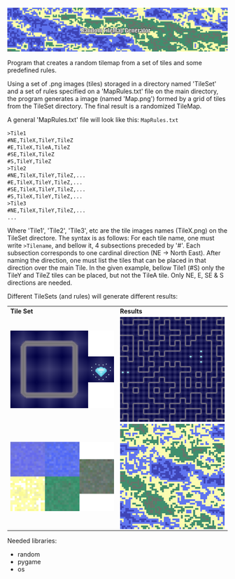 <p align="center">
  <img src="Banner.gif" />
</p>

Program that creates a random tilemap from a set of tiles and some predefined rules.

Using a set of .png images (tiles) storaged in a directory named 'TileSet' and a set of rules specified on a 'MapRules.txt' file on the main directory, the program generates a image (named 'Map.png') formed by a grid of tiles from the TileSet directory. The final result is a randomized TileMap.

A general 'MapRules.txt' file will look like this:
`MapRules.txt`
```
>Tile1
#NE,TileX,TileY,TileZ
#E,TileX,TileA,TileZ
#SE,TileX,TileZ
#S,TileY,TileZ
>Tile2
#NE,TileX,TileY,TileZ,...
#E,TileX,TileY,TileZ,...
#SE,TileX,TileY,TileZ,...
#S,TileX,TileY,TileZ,...
>Tile3
#NE,TileX,TileY,TileZ,...
...
```
Where 'Tile1', 'Tile2', 'Tile3', etc are the tile images names (TileX.png) on the TileSet directore. The syntax is as follows: For each tile name, one must write `>Tilename`, and bellow it, 4 subsections preceded by '#'. Each subsection corresponds to one cardinal direction (NE -> North East). After naming the direction, one must list the tiles that can be placed in that direction over the main Tile. In the given example, bellow Tile1 (#S) only the TileY and TileZ tiles can be placed, but not the TileA tile. Only NE, E, SE & S directions are needed.

Different TileSets (and rules) will generate different results:

<div align="center">
    <table >
     <tr>
        <td><b>Tile Set</b></td>
        <td><b>Results</b></td>
     </tr>
     <tr>
       <td>
            <img align="left" src="TileSet/TileSet_2.png" width="260"/>
      </td>
       <td>
            <img align="left" src="OutputExamples/MoreExamples.gif" width="260"/>
      </td>
     </tr>
     <tr>
     <td>
            <img align="left" src="TileSet/TileSet.png" width="260"/>
      </td>
       <td>
            <img align="left" src="OutputExamples/MapExamples.gif" width="260"/>
      </td>
      </table>
  </div>

Needed libraries:
- random
- pygame
- os
       






